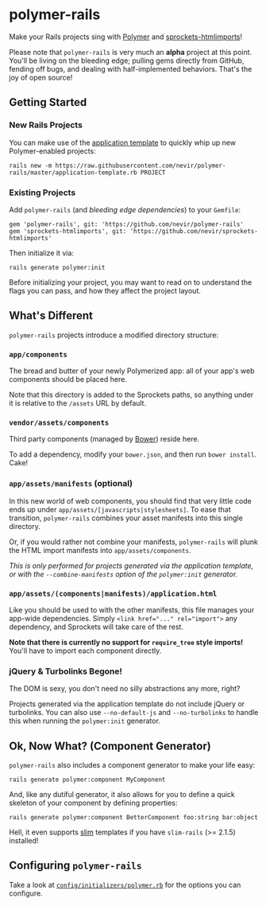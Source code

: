 polymer-rails
=============

Make your Rails projects sing with [Polymer](http://polymer-project.org) and
[sprockets-htmlimports](https://github.com/nevir/sprockets-htmlimports)!

Please note that `polymer-rails` is very much an **alpha** project at this
point. You'll be living on the bleeding edge; pulling gems directly from
GitHub, fending off bugs, and dealing with half-implemented behaviors. That's
the joy of open source!


Getting Started
---------------

### New Rails Projects

You can make use of the [application template](application-template.rb) to
quickly whip up new Polymer-enabled projects:

    rails new -m https://raw.githubusercontent.com/nevir/polymer-rails/master/application-template.rb PROJECT

### Existing Projects

Add `polymer-rails` (and _bleeding edge dependencies_) to your `Gemfile`:

    gem 'polymer-rails', git: 'https://github.com/nevir/polymer-rails'
    gem 'sprockets-htmlimports', git: 'https://github.com/nevir/sprockets-htmlimports'

Then initialize it via:

    rails generate polymer:init

Before initializing your project, you may want to read on to understand the
flags you can pass, and how they affect the project layout.


What's Different
----------------

`polymer-rails` projects introduce a modified directory structure:

### `app/components`

The bread and butter of your newly Polymerized app: all of your app's web
components should be placed here.

Note that this directory is added to the Sprockets paths, so anything under it
is relative to the `/assets` URL by default.

### `vendor/assets/components`

Third party components (managed by [Bower](http://bower.io/)) reside here.

To add a dependency, modify your `bower.json`, and then run `bower install`.
Cake!

### `app/assets/manifests` (optional)

In this new world of web components, you should find that very little code ends
up under `app/assets/[javascripts|stylesheets]`. To ease that transition,
`polymer-rails` combines your asset manifests into this single directory.

Or, if you would rather not combine your manifests, `polymer-rails` will plunk
the HTML import manifests into `app/assets/components`.

_This is only performed for projects generated via the application template, or
with the `--combine-manifests` option of the `polymer:init` generator._

### `app/assets/(components|manifests)/application.html`

Like you should be used to with the other manifests, this file manages your
app-wide dependencies. Simply `<link href="..." rel="import">` any dependency,
and Sprockets will take care of the rest.

**Note that there is currently no support for `require_tree` style imports!**
You'll have to import each component directly.

### jQuery & Turbolinks Begone!

The DOM is sexy, you don't need no silly abstractions any more, right?

Projects generated via the application template do not include jQuery or
turbolinks. You can also use `--no-default-js` and `--no-turbolinks` to handle
this when running the `polymer:init` generator.


Ok, Now What? (Component Generator)
-----------------------------------

`polymer-rails` also includes a component generator to make your life easy:

    rails generate polymer:component MyComponent

And, like any dutiful generator, it also allows for you to define a quick
skeleton of your component by defining properties:

    rails generate polymer:component BetterComponent foo:string bar:object

Hell, it even supports [slim](http://slim-lang.com) templates if you have
`slim-rails` (>= 2.1.5) installed!


Configuring `polymer-rails`
---------------------------

Take a look at [`config/initializers/polymer.rb`](lib/rails/generators/polymer/init/templates/app/config/initializers/polymer.rb.tt)
for the options you can configure.
